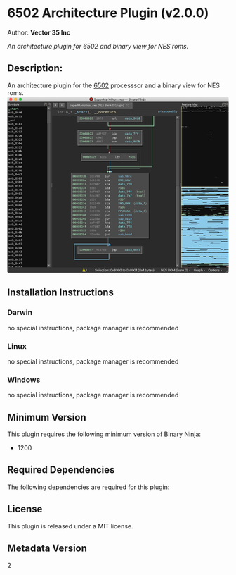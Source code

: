 # 6502 Architecture Plugin (v2.0.0)
Author: **Vector 35 Inc**

_An architecture plugin for 6502 and binary view for NES roms._

## Description:

An architecture plugin for the <a href='https://en.wikipedia.org/wiki/MOS_Technology_6502'>6502</a> processsor and a binary view for NES roms. <img src='https://raw.githubusercontent.com/Vector35/6502/master/media/nes.png'>


## Installation Instructions

### Darwin

no special instructions, package manager is recommended

### Linux

no special instructions, package manager is recommended

### Windows

no special instructions, package manager is recommended

## Minimum Version

This plugin requires the following minimum version of Binary Ninja:

* 1200



## Required Dependencies

The following dependencies are required for this plugin:



## License

This plugin is released under a MIT license.
## Metadata Version

2
